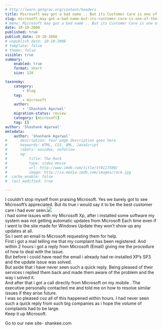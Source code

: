 ```yaml
---
# http://learn.getgrav.org/content/headers
title: Microsoft may got a bad name .. But its Customer Care is one of the bestest i had ever seen..
slug: microsoft-may-got-a-bad-name-but-its-customer-care-is-one-of-the-bestest-i-had-ever-seen
# menu: Microsoft may got a bad name .. But its Customer Care is one of the bestest i had ever seen..
date: 10-10-2008
published: true
publish_date: 10-10-2008
# unpublish_date: 10-10-2008
# template: false
# theme: false
visible: true
summary:
    enabled: true
    format: short
    size: 128

taxonomy:
    category:
        - Blog
    tag:
        - microsoft
    author:
        - 'Shashank Agarwal'
    migration-status: review
    category: [microsoft]
    tag: []
author: 'Shashank Agarwal'
metadata:
    author: 'Shashank Agarwal'
#      description: Your page description goes here
#      keywords: HTML, CSS, XML, JavaScript
#      robots: noindex, nofollow
#      og:
#          title: The Rock
#          type: video.movie
#          url: http://www.imdb.com/title/tt0117500/
#          image: http://ia.media-imdb.com/images/rock.jpg
#  cache_enable: false
#  last_modified: true

---
```


I couldn’t stop myself from praising Microsoft. Yes we barely got to see Microsoft’s appreciated. But its true i would say it to be the best customer care i had ever seen.[![](http://2.bp.blogspot.com/_V2JZuLkPrjQ/SO9PKPDM8CI/AAAAAAAADpU/7jxZHOoqndM/s320/Microsoft+Help+and+Support.jpg)](http://2.bp.blogspot.com/_V2JZuLkPrjQ/SO9PKPDM8CI/AAAAAAAADpU/7jxZHOoqndM/s1600-h/Microsoft+Help+and+Support.jpg)  
i had some issues with my Microsoft Xp, after i installed some software my system was not getting automatic updates from Microsoft Each time even if i went to the site made for Windows Update they won’t show up any updates at all.  
So I sent an email to Microsoft requesting them for help.  
First i got a mail telling me that my complaint has been registered. And within 2 hours i got a reply from Microsoft (Email) giving me the procedure of how to deal with the issue.  
But before i could have read the email i already had re-installed XP’s SP3 and the update issue was solved.  
But aside that i have never seen such a quick reply. Being pleased of their services i replied them back and made them aware of the problem and the way i solved it.  
And after that i got a call directly from Microsoft on my mobile . The executive personally contacted me and told me on how to resolve similar issues if they arise future.  
I was so pleased coz all of this happened within hours. I had never seen such a quick reply from such big companies as i hope the volume of complaints had to be large.  
Keep it up Microsoft.

Go to our new site- shankee.com
